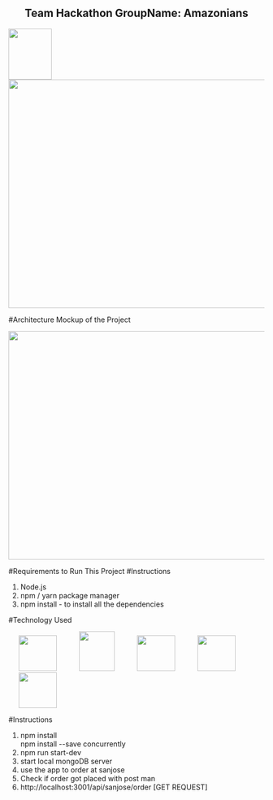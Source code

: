 <p align="center">
  <h2 align="center">Team Hackathon GroupName: Amazonians</h2>
</p>
<img src="http://i65.tinypic.com/1534nee.jpg" height="100" width="85">

<img src="http://i66.tinypic.com/9hoqb4.png" height="450" width="900">

#Architecture Mockup of the Project

<img src="http://i66.tinypic.com/jjqt94.png" height="450" width="900">

#Requirements to Run This Project
#Instructions
1. Node.js
2. npm / yarn package manager
3. npm install - to install all the dependencies

#Technology Used

<img src="http://i66.tinypic.com/2008av7.png" height="70" width="75" hspace="20" > <img src="http://i68.tinypic.com/2yl74n4.png" height="78" width="70" hspace="20"> <img src="http://i68.tinypic.com/2djug7o.png" height="70" width="75" hspace="20"> <img src="http://i64.tinypic.com/xqm93q.png" height="70" width="75" hspace="20"> <img src="http://i66.tinypic.com/2vkaqe9.png" height="70" width="75" hspace="20">

#Instructions <br />
1. npm install <br />
   npm install --save concurrently <br />
2. npm run start-dev <br />
3. start local mongoDB server <br />
4. use the app to order at sanjose <br />
5. Check if order got placed with post man <br />
6. http://localhost:3001/api/sanjose/order [GET REQUEST] 
